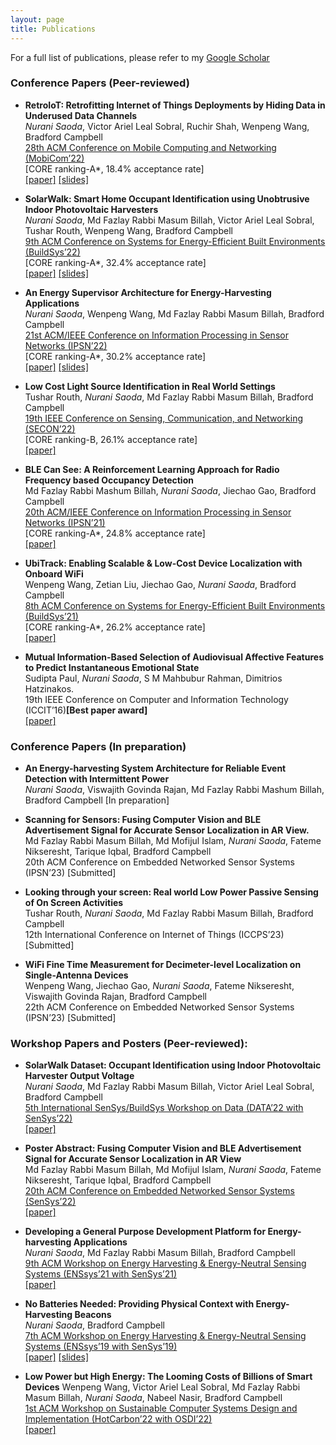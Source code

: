 ```yaml
---
layout: page
title: Publications
---
```


For a full list of publications, please refer to my [Google Scholar](https://scholar.google.com/citations?user=4c8hY_MAAAAJ&hl=en)

### Conference Papers (Peer-reviewed)

* **RetroIoT: Retrofitting Internet of Things Deployments by Hiding Data in Underused Data Channels** <br />
  *Nurani Saoda*, Victor Ariel Leal Sobral, Ruchir Shah, Wenpeng Wang, Bradford Campbell <br />
  [28th ACM Conference on Mobile Computing and Networking (MobiCom’22)](https://www.sigmobile.org/mobicom/2022/index.html) <br />
  [CORE ranking-A\*, 18.4% acceptance rate]<br />
  [\[paper\]]({{'/'|relative_url}}assets/papers/Paper2_saoda22retroiot.pdf) [\[slides\]]({{'/'|relative_url}}assets/presentations/MobiCom'22_RetroIoT.pptx)

* **SolarWalk: Smart Home Occupant Identification using Unobtrusive Indoor Photovoltaic Harvesters** <br />
  *Nurani Saoda*, Md Fazlay Rabbi Masum Billah, Victor Ariel Leal Sobral, Tushar Routh, Wenpeng Wang, Bradford Campbell <br />
  [9th ACM Conference on Systems for Energy-Efficient Built Environments (BuildSys’22)](https://buildsys.acm.org/2022/) <br />
  [CORE ranking-A\*, 32.4% acceptance rate] <br />
  [\[paper\]]({{'/'|relative_url}}assets/papers/Paper3_saoda22solarwalk.pdf) [\[slides\]]({{'/'|relative_url}}assets/presentations/BuildSys22_SolarWalk.pptx)

* **An Energy Supervisor Architecture for Energy-Harvesting Applications** <br />
  *Nurani Saoda*, Wenpeng Wang, Md Fazlay Rabbi Masum Billah, Bradford Campbell <br />
  [21st ACM/IEEE Conference on Information Processing in Sensor Networks (IPSN’22)](https://ipsn2022.signalprocessingsociety.org/)<br />
  [CORE ranking-A\*, 30.2% acceptance rate] <br />
  [\[paper\]]({{'/'|relative_url}}assets/papers/Paper1_saoda21altair.pdf) [\[slides\]]({{'/'|relative_url}}assets/presentations/IPSN2022_Saoda.pptx)

* **Low Cost Light Source Identification in Real World Settings** <br />
  Tushar Routh, *Nurani Saoda*, Md Fazlay Rabbi Masum Billah, Bradford Campbell <br />
  [19th IEEE Conference on Sensing, Communication, and Networking (SECON’22)](https://secon2022.ieee-secon.org/) <br />
  [CORE ranking-B, 26.1% acceptance rate] <br />
  [\[paper\]]({{'/'|relative_url}}assets/papers/Paper10_saoda22lpcsb.pdf)

* **BLE Can See: A Reinforcement Learning Approach for Radio Frequency based Occupancy Detection** <br />
  Md Fazlay Rabbi Mashum Billah, *Nurani Saoda*, Jiechao Gao, Bradford Campbell <br />
  [20th ACM/IEEE Conference on Information Processing in Sensor Networks (IPSN’21)](https://ipsn.acm.org/2021/) <br />
  [CORE ranking-A\*, 24.8% acceptance rate] <br />
  [\[paper\]]({{'/'|relative_url}}assets/papers/Paper5_saoda21blecansee.pdf)


* **UbiTrack: Enabling Scalable & Low-Cost Device Localization with Onboard WiFi** <br />
  Wenpeng Wang, Zetian Liu, Jiechao Gao, *Nurani Saoda*, Bradford Campbell <br />
  [8th ACM Conference on Systems for Energy-Efficient Built Environments (BuildSys’21)](https://buildsys.acm.org/2021/) <br />
  [CORE ranking-A\*, 26.2% acceptance rate] <br />
  [\[paper\]]({{'/'|relative_url}}assets/papers/Paper6_wang21ubitrack.pdf)

* **Mutual Information-Based Selection of Audiovisual Affective Features to Predict Instantaneous Emotional State** <br />
  Sudipta Paul, *Nurani Saoda*, S M Mahbubur Rahman, Dimitrios Hatzinakos. <br />
  19th IEEE Conference on Computer and Information Technology (ICCIT’16)**[Best paper award]** <br />
  [\[paper\]]({{'/'|relative_url}}assets/papers/Paper9_saoda16emotion.pdf)

### Conference Papers (In preparation)

* **An Energy-harvesting System Architecture for Reliable Event Detection with Intermittent Power** <br />
  *Nurani Saoda*, Viswajith Govinda Rajan, Md Fazlay Rabbi Mashum Billah, Bradford Campbell [In preparation]

* **Scanning for Sensors: Fusing Computer Vision and BLE Advertisement Signal for Accurate Sensor Localization
in AR View.** <br />
  Md Fazlay Rabbi Masum Billah, Md Mofijul Islam, *Nurani Saoda*, Fateme Nikseresht, Tarique Iqbal, Bradford
  Campbell <br />
  20th ACM Conference on Embedded Networked Sensor Systems (IPSN’23) [Submitted]


* **Looking through your screen: Real world Low Power Passive Sensing of On Screen Activities** <br />
  Tushar Routh, *Nurani Saoda*, Md Fazlay Rabbi Masum Billah, Bradford Campbell <br />
  12th International Conference on Internet of Things (ICCPS’23) [Submitted]

* **WiFi Fine Time Measurement for Decimeter-level Localization on Single-Antenna Devices** <br />
  Wenpeng Wang, Jiechao Gao, *Nurani Saoda*, Fateme Nikseresht, Viswajith Govinda Rajan, Bradford Campbell <br/>
  22th ACM Conference on Embedded Networked Sensor Systems (IPSN’23) [Submitted]

### Workshop Papers and Posters (Peer-reviewed):

* **SolarWalk Dataset: Occupant Identification using Indoor Photovoltaic Harvester Output Voltage** <br />
  *Nurani Saoda*, Md Fazlay Rabbi Masum Billah, Victor Ariel Leal Sobral, Bradford Campbell <br />
  [5th International SenSys/BuildSys Workshop on Data (DATA’22 with SenSys’22)](https://data-workshop.github.io/DATA2022/) <br />
  [\[paper\]]({{'/'|relative_url}}assets/papers/Paper11_data22solarwalk.pdf)

* **Poster Abstract: Fusing Computer Vision and BLE Advertisement Signal for Accurate Sensor Localization in  AR View** <br />
  Md Fazlay Rabbi Masum Billah, Md Mofijul Islam, *Nurani Saoda*, Fateme Nikseresht, Tarique Iqbal, Bradford
  Campbell <br />
  [20th ACM Conference on Embedded Networked Sensor Systems (SenSys’22)](https://sensys.acm.org/2022/) <br />
  [\[paper\]]({{'/'|relative_url}}assets/papers/Paper12_sensys22spotble.pdf)

* **Developing a General Purpose Development Platform for Energy-harvesting Applications** <br />
  *Nurani Saoda*, Md Fazlay Rabbi Masum Billah, Bradford Campbell <br />
  [9th ACM Workshop on Energy Harvesting & Energy-Neutral Sensing Systems (ENSsys’21 with SenSys’21)](https://www.enssys.org/2021/) <br />
  [\[paper\]]({{'/'|relative_url}}assets/papers/Paper7_saoda21platform.pdf)

* **No Batteries Needed: Providing Physical Context with Energy-Harvesting Beacons** <br />
  *Nurani Saoda*, Bradford Campbell <br />
  [7th ACM Workshop on Energy Harvesting & Energy-Neutral Sensing Systems (ENSsys’19 with SenSys’19)](https://www.enssys.org/2019/)<br />
   [\[paper\]]({{'/'|relative_url}}assets/papers/Paper4_saoda19herald.pdf) [\[slides\]]({{'/'|relative_url}}assets/presentations/ENSSys2019.pptx)


* **Low Power but High Energy: The Looming Costs of Billions of Smart Devices**
  Wenpeng Wang, Victor Ariel Leal Sobral, Md Fazlay Rabbi Masum Billah, *Nurani Saoda*, Nabeel Nasir, Bradford Campbell <br />
  [1st ACM Workshop on Sustainable Computer Systems Design and Implementation (HotCarbon’22 with OSDI’22)](https://hotcarbon.org/) <br />
   [\[paper\]]({{'/'|relative_url}}assets/papers/Paper8_saoda22hotcarbon.pdf)





